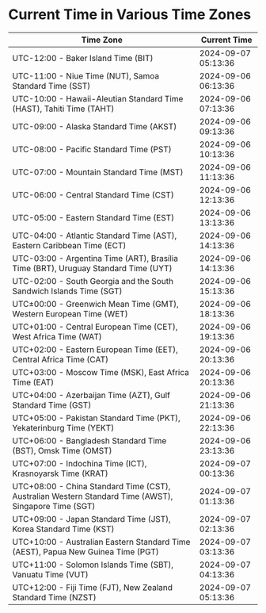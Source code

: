 # Current Time in Various Time Zones

| Time Zone | Current Time |
|-----------|--------------|
| UTC-12:00 - Baker Island Time (BIT) | 2024-09-07 05:13:36 |
| UTC-11:00 - Niue Time (NUT), Samoa Standard Time (SST) | 2024-09-06 06:13:36 |
| UTC-10:00 - Hawaii-Aleutian Standard Time (HAST), Tahiti Time (TAHT) | 2024-09-06 07:13:36 |
| UTC-09:00 - Alaska Standard Time (AKST) | 2024-09-06 09:13:36 |
| UTC-08:00 - Pacific Standard Time (PST) | 2024-09-06 10:13:36 |
| UTC-07:00 - Mountain Standard Time (MST) | 2024-09-06 11:13:36 |
| UTC-06:00 - Central Standard Time (CST) | 2024-09-06 12:13:36 |
| UTC-05:00 - Eastern Standard Time (EST) | 2024-09-06 13:13:36 |
| UTC-04:00 - Atlantic Standard Time (AST), Eastern Caribbean Time (ECT) | 2024-09-06 14:13:36 |
| UTC-03:00 - Argentina Time (ART), Brasília Time (BRT), Uruguay Standard Time (UYT) | 2024-09-06 14:13:36 |
| UTC-02:00 - South Georgia and the South Sandwich Islands Time (SGT) | 2024-09-06 15:13:36 |
| UTC±00:00 - Greenwich Mean Time (GMT), Western European Time (WET) | 2024-09-06 18:13:36 |
| UTC+01:00 - Central European Time (CET), West Africa Time (WAT) | 2024-09-06 19:13:36 |
| UTC+02:00 - Eastern European Time (EET), Central Africa Time (CAT) | 2024-09-06 20:13:36 |
| UTC+03:00 - Moscow Time (MSK), East Africa Time (EAT) | 2024-09-06 20:13:36 |
| UTC+04:00 - Azerbaijan Time (AZT), Gulf Standard Time (GST) | 2024-09-06 21:13:36 |
| UTC+05:00 - Pakistan Standard Time (PKT), Yekaterinburg Time (YEKT) | 2024-09-06 22:13:36 |
| UTC+06:00 - Bangladesh Standard Time (BST), Omsk Time (OMST) | 2024-09-06 23:13:36 |
| UTC+07:00 - Indochina Time (ICT), Krasnoyarsk Time (KRAT) | 2024-09-07 00:13:36 |
| UTC+08:00 - China Standard Time (CST), Australian Western Standard Time (AWST), Singapore Time (SGT) | 2024-09-07 01:13:36 |
| UTC+09:00 - Japan Standard Time (JST), Korea Standard Time (KST) | 2024-09-07 02:13:36 |
| UTC+10:00 - Australian Eastern Standard Time (AEST), Papua New Guinea Time (PGT) | 2024-09-07 03:13:36 |
| UTC+11:00 - Solomon Islands Time (SBT), Vanuatu Time (VUT) | 2024-09-07 04:13:36 |
| UTC+12:00 - Fiji Time (FJT), New Zealand Standard Time (NZST) | 2024-09-07 05:13:36 |
